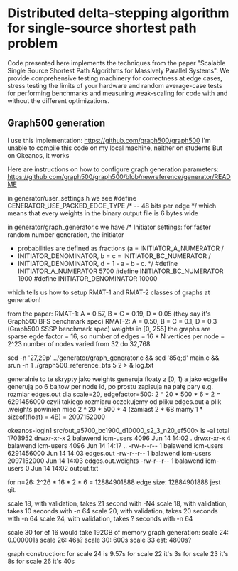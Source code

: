 # Distributed delta-stepping algorithm for single-source shortest path problem

Code presented here implements the techniques from the paper "Scalable Single Source Shortest Path Algorithms for Massively Parallel Systems". We provide comprehensive testing machinery for correctness at edge cases,
stress testing the limits of your hardware and random average-case tests for performing benchmarks and measuring weak-scaling for code with and without the different optimizations.

## Graph500 generation

I use this implementation: https://github.com/graph500/graph500
I'm unable to compile this code on my local machine, neither on students
But on Okeanos, it works

Here are instructions on how to configure graph generation parameters:
https://github.com/graph500/graph500/blob/newreference/generator/README

in generator/user_settings.h we see
#define GENERATOR_USE_PACKED_EDGE_TYPE /* -- 48 bits per edge */
which means that every weights in the binary output file is 6 bytes wide

in generator/graph_generator.c we have
/* Initiator settings: for faster random number generation, the initiator
 * probabilities are defined as fractions (a = INITIATOR_A_NUMERATOR /
 * INITIATOR_DENOMINATOR, b = c = INITIATOR_BC_NUMERATOR /
 * INITIATOR_DENOMINATOR, d = 1 - a - b - c. */
#define INITIATOR_A_NUMERATOR 5700
#define INITIATOR_BC_NUMERATOR 1900
#define INITIATOR_DENOMINATOR 10000

which tells us how to setup RMAT-1 and RMAT-2 classes of graphs at generation!

from the paper:
RMAT-1: A = 0.57, B = C = 0.19, D = 0.05 (they say it's Graph500 BFS benchmark spec)
RMAT-2: A = 0.50, B = C = 0.1,  D = 0.3  (Graph500 SSSP benchmark spec)
weights in [0, 255]
the graphs are sparse
egde factor = 16, so number of edges = 16 * N
vertices per node = 2^23
number of nodes varied from 32 do 32,768


sed -n '27,29p' ../generator/graph_generator.c && sed '85q;d' main.c && srun -n 1 ./graph500_reference_bfs 5 2 > & log.txt


generalnie to te skrypty jako weights generuja floaty z [0, 1)
a jako edgefile generują po 6 bajtow per node id, po prostu zapisuja na pałę pary
e.g. rozmiar edges.out dla scale=20, edgefactor=500:
2 ^ 20 * 500 * 6 * 2 = 6291456000
czyli takiego rozmiaru oczekujemy od pliku edges.out
a plik .weights powinien mieć
2 ^ 20 * 500 * 4 (zamiast 2 * 6B mamy 1 * sizeof(float) = 4B)
= 2097152000

okeanos-login1 src/out_a5700_bc1900_d10000_s2_3_n20_ef500> ls -al
total 1703952
drwxr-xr-x 2 balawend icm-users       4096 Jun 14 14:02 .
drwxr-xr-x 4 balawend icm-users       4096 Jun 14 14:17 ..
-rw-r--r-- 1 balawend icm-users 6291456000 Jun 14 14:03 edges.out
-rw-r--r-- 1 balawend icm-users 2097152000 Jun 14 14:03 edges.out.weights
-rw-r--r-- 1 balawend icm-users          0 Jun 14 14:02 output.txt

for n=26:
2^26 * 16 * 2 * 6 = 12884901888
edge size: 12884901888
jest git.

scale 18, with validation, takes 21 second with -N4
scale 18, with validation, takes 10 seconds with -n 64
scale 20, with validation, takes 20 seconds with -n 64
scale 24, with validation, takes ? seconds with -n 64

scale 30 for ef 16 would take 192GB of memory
graph generation:
scale 24: 0.000001s
scale 26: 46s?
scale 30: 600s
scale 33 est: 4800s?

graph construction:
for scale 24 is 9.57s
for scale 22 it's 3s
for scale 23 it's 8s
for scale 26 it's 40s

